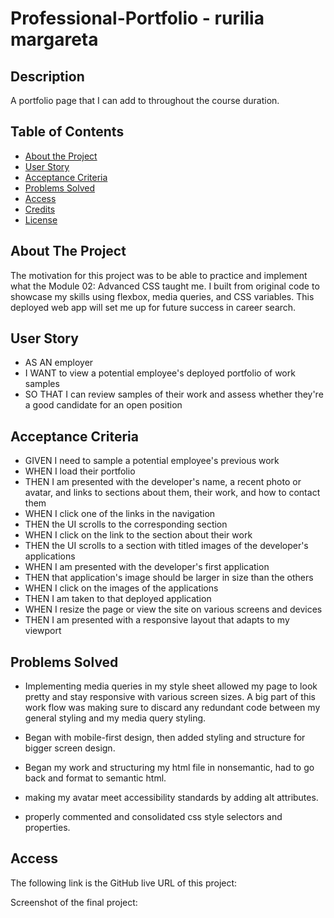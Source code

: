 # Professional-Portfolio - rurilia margareta

## Description
A portfolio page that I can add to throughout the course duration.

## Table of Contents

- [About the Project](#about-the-project)
- [User Story](#user-story)
- [Acceptance Criteria](#acceptance-criteria)
- [Problems Solved](#probems-solved)
- [Access](#access)
- [Credits](#credits)
- [License](#license)

## About The Project

The motivation for this project was to be able to practice and implement what the Module 02: Advanced CSS taught me. I built from original code to showcase my skills using flexbox, media queries, and CSS variables. This deployed web app will set me up for future success in career search.

## User Story

- AS AN employer
- I WANT to view a potential employee's deployed portfolio of work samples
- SO THAT I can review samples of their work and assess whether they're a good candidate for an open position

## Acceptance Criteria

- GIVEN I need to sample a potential employee's previous work
- WHEN I load their portfolio
- THEN I am presented with the developer's name, a recent photo or avatar, and links to sections about them, their work, and how to contact them
- WHEN I click one of the links in the navigation
- THEN the UI scrolls to the corresponding section
- WHEN I click on the link to the section about their work
- THEN the UI scrolls to a section with titled images of the developer's applications
- WHEN I am presented with the developer's first application
- THEN that application's image should be larger in size than the others
- WHEN I click on the images of the applications
- THEN I am taken to that deployed application
- WHEN I resize the page or view the site on various screens and devices
- THEN I am presented with a responsive layout that adapts to my viewport

## Problems Solved 

- Implementing media queries in my style sheet allowed my page to look pretty and stay responsive with various screen sizes. A big part of this work flow was making sure to discard any redundant code between my general styling and my media query styling. 

- Began with mobile-first design, then added styling and structure for bigger screen design. 

- Began my work and structuring my html file in nonsemantic, had to go back and format to semantic html.

- making my avatar meet accessibility standards by adding alt attributes.

- properly commented and consolidated css style selectors and properties.

## Access

The following link is the GitHub live URL of this project: 


Screenshot of the final project:

